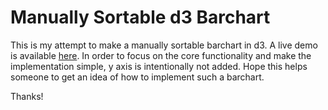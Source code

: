# Manually Sortable d3 Barchart
This is my attempt to make a manually sortable barchart in d3. A live demo is available [here](https://bl.ocks.org/Lulkafe/097a34f373cfe70f3acec3f4c5c69f34).
In order to focus on the core functionality and make the implementation simple, y axis is intentionally not added.
Hope this helps someone to get an idea of how to implement such a barchart.

Thanks!
